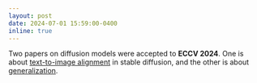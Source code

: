```yaml
---
layout: post
date: 2024-07-01 15:59:00-0400
inline: true
---
```


Two papers on diffusion models were accepted to **ECCV 2024**. One is about [text-to-image alignment](https://arxiv.org/abs/2404.07389) in stable diffusion, and the other is about [generalization](https://arxiv.org/abs/2403.16394).  
